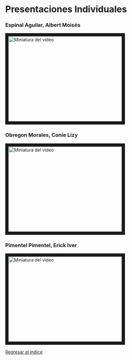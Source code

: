 # Presentaciones Individuales

### Espinal Aguilar, Albert Moisés
<a href="https://www.youtube.com/watch?v=EL0udv4Cdng&ab_channel=ALBERTMOISESESPINALAGUILAR" target="_blank"><img src="http://img.youtube.com/vi/EL0udv4Cdng/0.jpg" alt="Miniatura del video" width="360" height="270" border="10" /></a>

### Obregon Morales, Conie Lizy
<a href="https://youtu.be/_Y6ayyPqoFc" target="_blank"><img src="https://i.ytimg.com/an_webp/_Y6ayyPqoFc/mqdefault_6s.webp?du=3000&sqp=CO-X8bMG&rs=AOn4CLCljODp-59GPvL9XSmwoCu7V8DEeQ" alt="Miniatura del video" width="360" height="270" border="10" /></a>

### Pimentel Pimentel, Erick Iver
<a href="https://youtu.be/B6pl4Si50c4?si=F4JBxDb-uabqD0T8" target="_blank"><img src="https://i9.ytimg.com/vi/B6pl4Si50c4/mqdefault.jpg?sqp=CMz78bMG&rs=AOn4CLA-_fmaN4dJQMIgs4KrFU6zK4ooXg&retry=4" alt="Miniatura del video" width="360" height="270" border="10" /></a>



[Regresar al índice](Indice.md)
